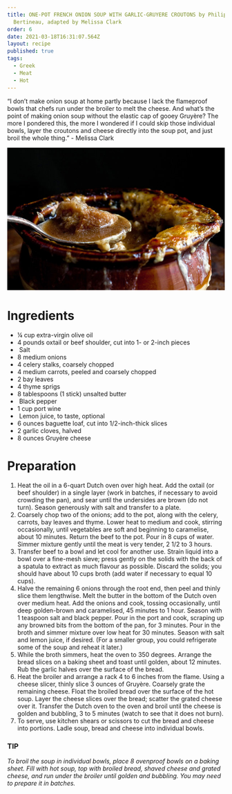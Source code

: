 ```yaml
---
title: ONE-POT FRENCH ONION SOUP WITH GARLIC-GRUYERE CROUTONS by Philippe
  Bertineau, adapted by Melissa Clark
order: 6
date: 2021-03-18T16:31:07.564Z
layout: recipe
published: true
tags:
  - Greek
  - Meat
  - Hot
---
```

“I don’t make onion soup at home partly because I lack the flameproof bowls that chefs run under the broiler to melt the cheese. And what’s the point of making onion soup without the elastic cap of gooey Gruyère? The more I pondered this, the more I wondered if I could skip those individual bowls, layer the croutons and cheese directly into the soup pot, and just broil the whole thing.” - Melissa Clark

![Moussaka](../uploads/french-onion-soup-articlelarge.jpg)

# Ingredients

* ¼ cup extra-virgin olive oil
* 4 pounds oxtail or beef shoulder, cut into 1- or 2-inch pieces
*  Salt
* 8 medium onions
* 4 celery stalks, coarsely chopped
* 4 medium carrots, peeled and coarsely chopped
* 2 bay leaves
* 4 thyme sprigs
* 8 tablespoons (1 stick) unsalted butter
*  Black pepper
* 1 cup port wine
*  Lemon juice, to taste, optional
* 6 ounces baguette loaf, cut into 1/2-inch-thick slices
* 2 garlic cloves, halved
* 8 ounces Gruyère cheese

# Preparation

1. Heat the oil in a 6-quart Dutch oven over high heat. Add the oxtail (or beef shoulder) in a single layer (work in batches, if necessary to avoid crowding the pan), and sear until the undersides are brown (do not turn). Season generously with salt and transfer to a plate.
2. Coarsely chop two of the onions; add to the pot, along with the celery, carrots, bay leaves and thyme. Lower heat to medium and cook, stirring occasionally, until vegetables are soft and beginning to caramelise, about 10 minutes. Return the beef to the pot. Pour in 8 cups of water. Simmer mixture gently until the meat is very tender, 2 1/2 to 3 hours.
3. Transfer beef to a bowl and let cool for another use. Strain liquid into a bowl over a fine-mesh sieve; press gently on the solids with the back of a spatula to extract as much flavour as possible. Discard the solids; you should have about 10 cups broth (add water if necessary to equal 10 cups).
4. Halve the remaining 6 onions through the root end, then peel and thinly slice them lengthwise. Melt the butter in the bottom of the Dutch oven over medium heat. Add the onions and cook, tossing occasionally, until deep golden-brown and caramelised, 45 minutes to 1 hour. Season with 1 teaspoon salt and black pepper. Pour in the port and cook, scraping up any browned bits from the bottom of the pan, for 3 minutes. Pour in the broth and simmer mixture over low heat for 30 minutes. Season with salt and lemon juice, if desired. (For a smaller group, you could refrigerate some of the soup and reheat it later.)
5. While the broth simmers, heat the oven to 350 degrees. Arrange the bread slices on a baking sheet and toast until golden, about 12 minutes. Rub the garlic halves over the surface of the bread.
6. Heat the broiler and arrange a rack 4 to 6 inches from the flame. Using a cheese slicer, thinly slice 3 ounces of Gruyère. Coarsely grate the remaining cheese. Float the broiled bread over the surface of the hot soup. Layer the cheese slices over the bread; scatter the grated cheese over it. Transfer the Dutch oven to the oven and broil until the cheese is golden and bubbling, 3 to 5 minutes (watch to see that it does not burn).
7. To serve, use kitchen shears or scissors to cut the bread and cheese into portions. Ladle soup, bread and cheese into individual bowls.

### TIP

*To broil the soup in individual bowls, place 8 ovenproof bowls on a baking sheet. Fill with hot soup, top with broiled bread, shaved cheese and grated cheese, and run under the broiler until golden and bubbling. You may need to prepare it in batches.*